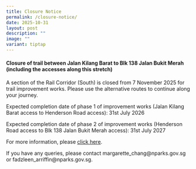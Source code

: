 ```yaml
---
title: Closure Notice
permalink: /closure-notice/
date: 2025-10-31
layout: post
description: ""
image: ""
variant: tiptap
---
```

<h4><strong>Closure of trail between Jalan Kilang Barat to Blk 138 Jalan Bukit Merah (including the accesses along this stretch)</strong></h4>
<p>A section of the Rail Corridor (South) is closed from 7 November 2025
for trail improvement works. Please use the alternative routes to continue
along your journey.</p>
<p>Expected completion date of phase 1 of improvement works (Jalan Kilang
Barat access to Henderson Road access): 31st July 2026</p>
<p>Expected completion date of phase 2 of improvement works (Henderson Road
access to Blk 138 Jalan Bukit Merah access): 31st July 2027</p>
<p>For more information, please <a href="/files/RC_South_PBA_trail_repair_closure_sign.pdf" rel="noopener noreferrer nofollow" target="_blank">click here</a>.</p>
<p>If you have any queries, please contact margarette_chang@nparks.gov.sg
or fadzleen_arriffin@nparks.gov.sg.</p>
<p></p>
